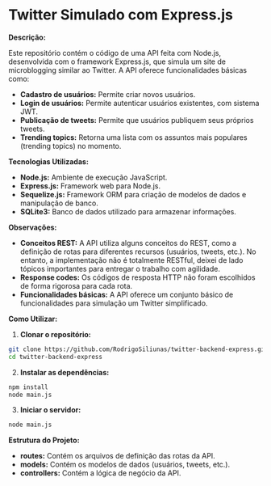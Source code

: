 # Twitter Simulado com Express.js

**Descrição:**

Este repositório contém o código de uma API feita com Node.js, desenvolvida com o framework Express.js, que simula um site de microblogging similar ao Twitter. A API oferece funcionalidades básicas como:

* **Cadastro de usuários:** Permite criar novos usuários.
* **Login de usuários:** Permite autenticar usuários existentes, com sistema JWT.
* **Publicação de tweets:** Permite que usuários publiquem seus próprios tweets.
* **Trending topics:** Retorna uma lista com os assuntos mais populares (trending topics) no momento.

**Tecnologias Utilizadas:**

* **Node.js:** Ambiente de execução JavaScript.
* **Express.js:** Framework web para Node.js.
* **Sequelize.js:** Framework ORM para criação de modelos de dados e manipulação de banco.
* **SQLite3:** Banco de dados utilizado para armazenar informações.

**Observações:**

* **Conceitos REST:** A API utiliza alguns conceitos do REST, como a definição de rotas para diferentes recursos (usuários, tweets, etc.). No entanto, a implementação não é totalmente RESTful, deixei de lado tópicos importantes para entregar o trabalho com agilidade.
* **Response codes:** Os códigos de resposta HTTP não foram escolhidos de forma rigorosa para cada rota.
* **Funcionalidades básicas:** A API oferece um conjunto básico de funcionalidades para simulação um Twitter simplificado.

**Como Utilizar:**
1. **Clonar o repositório:**
  ```bash
  git clone https://github.com/RodrigoSiliunas/twitter-backend-express.git
  cd twitter-backend-express
  ```
2. **Instalar as dependências:**
  ```bash
  npm install
  node main.js
  ```
3. **Iniciar o servidor:**
  ```bash
  node main.js
  ```

**Estrutura do Projeto:**
* **routes:** Contém os arquivos de definição das rotas da API.
* **models:** Contém os modelos de dados (usuários, tweets, etc.).
* **controllers:** Contém a lógica de negócio da API.
